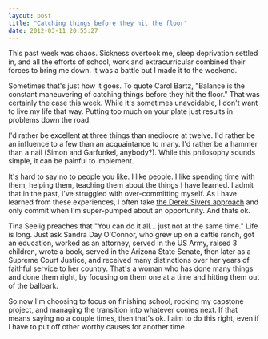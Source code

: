 ```yaml
---
layout: post
title: "Catching things before they hit the floor"
date: 2012-03-11 20:55:27
---
```


This past week was chaos. Sickness overtook me, sleep deprivation settled in, and all the efforts of school, work and extracurricular combined their forces to bring me down. It was a battle but I made it to the weekend.

Sometimes that's just how it goes. To quote Carol Bartz, "Balance is the constant maneuvering of catching things before they hit the floor.” That was certainly the case this week. While it's sometimes unavoidable, I don't want to live my life that way. Putting too much on your plate just results in problems down the road.

I'd rather be excellent at three things than mediocre at twelve. I'd rather be an influence to a few than an acquaintance to many. I'd rather be a hammer than a nail (Simon and Garfunkel, anybody?). While this philosophy sounds simple, it can be painful to implement.

It's hard to say no to people you like. I like people. I like spending time with them, helping them, teaching them about the things I have learned. I admit that in the past, I've struggled with over-committing myself. As I have learned from these experiences, I often take <a href="http://sivers.org/hellyeah" target="_blank" rel="noopener noreferrer">the Derek Sivers approach</a> and only commit when I'm super-pumped about an opportunity. And thats ok.

Tina Seelig preaches that "You can do it all... just not at the same time." Life is long. Just ask Sandra Day O'Connor, who grew up on a cattle ranch, got an education, worked as an attorney, served in the US Army, raised 3 children, wrote a book, served in the Arizona State Senate, then later as a Supreme Court Justice, and received many distinctions over her years of faithful service to her country. That's a woman who has done many things and done them right, by focusing on them one at a time and hitting them out of the ballpark.

So now I'm choosing to focus on finishing school, rocking my capstone project, and managing the transition into whatever comes next. If that means saying no a couple times, then that's ok. I aim to do this right, even if I have to put off other worthy causes for another time.